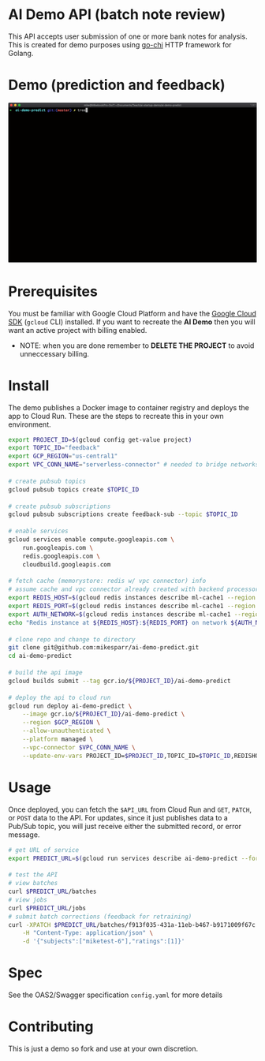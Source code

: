 # AI Demo API (batch note review)
This API accepts user submission of one or more bank notes for analysis. This is created for
demo purposes using [go-chi](https://github.com/go-chi/chi) HTTP framework for Golang.

# Demo (prediction and feedback)
![API Demo](./demo.gif)

# Prerequisites
You must be familiar with Google Cloud Platform and have the [Google Cloud SDK](https://cloud.google.com/sdk/docs/install) (`gcloud` CLI) installed. 
If you want to recreate the **AI Demo** then you will want an active project with billing enabled.

* NOTE: when you are done remember to **DELETE THE PROJECT** to avoid unneccessary billing.

# Install
The demo publishes a Docker image to container registry and deploys the app to Cloud Run. 
These are the steps to recreate this in your own environment.

```bash
export PROJECT_ID=$(gcloud config get-value project)
export TOPIC_ID="feedback"
export GCP_REGION="us-central1"
export VPC_CONN_NAME="serverless-connector" # needed to bridge networks

# create pubsub topics
gcloud pubsub topics create $TOPIC_ID

# create pubsub subscriptions
gcloud pubsub subscriptions create feedback-sub --topic $TOPIC_ID

# enable services
gcloud services enable compute.googleapis.com \
    run.googleapis.com \
    redis.googleapis.com \
    cloudbuild.googleapis.com

# fetch cache (memorystore: redis w/ vpc connector) info
# assume cache and vpc connector already created with backend processors
export REDIS_HOST=$(gcloud redis instances describe ml-cache1 --region us-central1 --format="value(host)")
export REDIS_PORT=$(gcloud redis instances describe ml-cache1 --region us-central1 --format="value(port)")
export AUTH_NETWORK=$(gcloud redis instances describe ml-cache1 --region us-central1 --format="value(authorizedNetwork)")
echo "Redis instance at ${REDIS_HOST}:${REDIS_PORT} on network ${AUTH_NETWORK}"

# clone repo and change to directory
git clone git@github.com:mikesparr/ai-demo-predict.git
cd ai-demo-predict

# build the api image
gcloud builds submit --tag gcr.io/${PROJECT_ID}/ai-demo-predict

# deploy the api to cloud run
gcloud run deploy ai-demo-predict \
    --image gcr.io/${PROJECT_ID}/ai-demo-predict \
    --region $GCP_REGION \
    --allow-unauthenticated \
    --platform managed \
    --vpc-connector $VPC_CONN_NAME \
    --update-env-vars PROJECT_ID=$PROJECT_ID,TOPIC_ID=$TOPIC_ID,REDISHOST=$REDIS_HOST,REDISPORT=$REDIS_PORT
```

# Usage
Once deployed, you can fetch the `$API_URL` from Cloud Run and `GET`, `PATCH`, or `POST` data to the API. For updates, since it just publishes data to a Pub/Sub topic, you will just receive either the submitted record, or error message.

```bash
# get URL of service
export PREDICT_URL=$(gcloud run services describe ai-demo-predict --format="value(status.url)" --platform managed --region $GCP_REGION)

# test the API
# view batches
curl $PREDICT_URL/batches
# view jobs
curl $PREDICT_URL/jobs
# submit batch corrections (feedback for retraining)
curl -XPATCH $PREDICT_URL/batches/f913f035-431a-11eb-b467-b9171009f67c \
    -H "Content-Type: application/json" \
    -d '{"subjects":["miketest-6"],"ratings":[1]}'
```

# Spec
See the OAS2/Swagger specification `config.yaml` for more details

# Contributing
This is just a demo so fork and use at your own discretion.